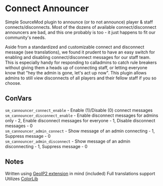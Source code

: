 # Connect Announcer
Simple SourceMod plugin to announce (or to not announce) player & staff connects/disconnects. Most of the dozens of available connect/disconnect announcers are bad, and this one probably is too - it just happens to fit our community's needs.

Aside from a standardized and customizable connect and disconnect message (see translations), we found it prudent to have an easy switch for enabling and disabling connect/disconnect messages for our staff team. This is especially handy for responding to calladmins to catch rule breakers without giving them a heads up of connecting staff, or letting everyone know that "hey the admin is gone, let's act up now". This plugin allows admins to still view disconnects of all players and their fellow staff if you so choose.

## ConVars
`sm_cannouncer_connect_enable` - Enable (1)/Disable (0) connect messages  
`sm_cannouncer_disconnect_enable` - Enable disconnect messages for admins only - 2, Enable disconnect messages for everyone - 1, Disable disconnect messages - 0  
`sm_cannouncer_admin_connect` - Show message of an admin connecting - 1, Suppress message - 0  
`sm_cannouncer_admin_disconnect` - Show message of an admin disconnecting - 1, Suppress message - 0  

## Notes
Written using [GeoIP2 extension](https://forums.alliedmods.net/showthread.php?t=311477) in mind (included)
Full translations support
Utilizes [ColorLib](https://github.com/c0rp3n/colorlib-sm)
